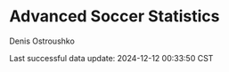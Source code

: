 # Advanced Soccer Statistics
Denis Ostroushko

<!-- gfm -->

Last successful data update: 2024-12-12 00:33:50 CST
